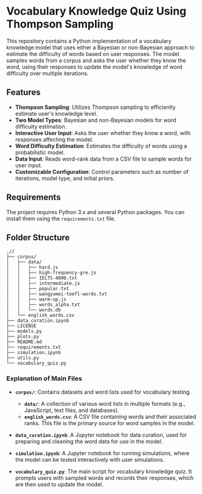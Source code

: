 # Vocabulary Knowledge Quiz Using Thompson Sampling

This repository contains a Python implementation of a vocabulary knowledge model that uses either a Bayesian or non-Bayesian approach to estimate the difficulty of words based on user responses. The model samples words from a corpus and asks the user whether they know the word, using their responses to update the model's knowledge of word difficulty over multiple iterations.

## Features

- **Thompson Sampling**: Utilizes Thompson sampling to efficiently estimate user's knowledge level.
- **Two Model Types**: Bayesian and non-Bayesian models for word difficulty estimation.
- **Interactive User Input**: Asks the user whether they know a word, with responses affecting the model.
- **Word Difficulty Estimation**: Estimates the difficulty of words using a probabilistic model.
- **Data Input**: Reads word-rank data from a CSV file to sample words for user input.
- **Customizable Configuration**: Control parameters such as number of iterations, model type, and initial priors.

## Requirements
The project requires Python 3.x and several Python packages. You can install them using the `requirements.txt` file.

## Folder Structure

```
.//
├── corpus/
│   ├── data/
│   │   ├── hard.js
│   │   ├── high-frequency-gre.js
│   │   ├── IELTS-4000.txt
│   │   ├── intermediate.js
│   │   ├── popular.txt
│   │   ├── wangyumei-toefl-words.txt
│   │   ├── warm-up.js
│   │   ├── words_alpha.txt
│   │   └── words.db
│   └── english_words.csv
├── data_curation.ipynb
├── LICENSE
├── models.py
├── plots.py
├── README.md
├── requirements.txt
├── simulation.ipynb
├── utils.py
└── vocabulary_quiz.py
```
### Explanation of Main Files

- **`corpus/`**: Contains datasets and word lists used for vocabulary testing.
  - **`data/`**: A collection of various word lists in multiple formats (e.g., JavaScript, text files, and databases).
  - **`english_words.csv`**: A CSV file containing words and their associated ranks. This file is the primary source for word samples in the model.

- **`data_curation.ipynb`**: A Jupyter notebook for data curation, used for preparing and cleaning the word data for use in the model.

- **`simulation.ipynb`**: A Jupyter notebook for running simulations, where the model can be tested interactively with user simulations.

- **`vocabulary_quiz.py`**: The main script for vocabulary knowledge quiz. It prompts users with sampled words and records their responses, which are then used to update the model.